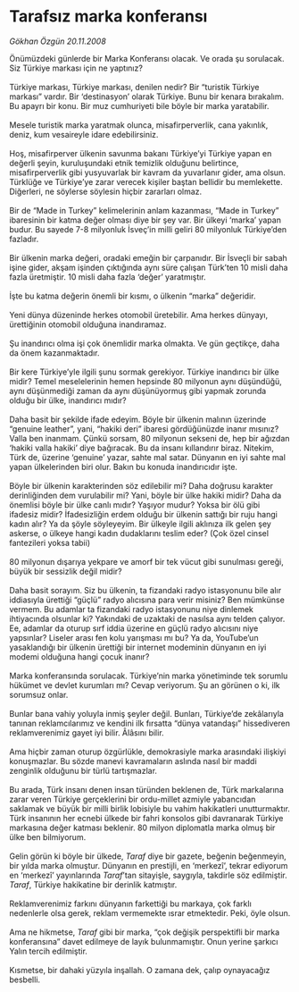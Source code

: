 # Tarafsız marka konferansı

*Gökhan Özgün 20.11.2008*

<div class="taraf_structure_2col_1zq">
<div class="margen_n">



 <p>Önümüzdeki günlerde bir Marka Konferansı olacak. Ve orada şu sorulacak. Siz Türkiye markası için ne yaptınız? <br/><br/>Türkiye markası, Türkiye markası, denilen nedir? Bir “turistik Türkiye markası” vardır. Bir ‘destinasyon’ olarak Türkiye. Bunu bir kenara bırakalım. Bu apayrı bir konu. Bir muz cumhuriyeti bile böyle bir marka yaratabilir. <br/><br/>Mesele turistik marka yaratmak olunca, misafirperverlik, cana yakınlık, deniz, kum vesaireyle idare edebilirsiniz. <br/><br/>Hoş, misafirperver ülkenin savunma bakanı Türkiye’yi Türkiye yapan en değerli şeyin, kuruluşundaki etnik temizlik olduğunu belirtince, misafirperverlik gibi yusyuvarlak bir kavram da yuvarlanır gider, ama olsun. Türklüğe ve Türkiye’ye zarar verecek kişiler baştan bellidir bu memlekette. Diğerleri, ne söylerse söylesin hiçbir zararları olmaz. <br/><br/>Bir de “Made in Turkey” kelimelerinin anlam kazanması, “Made in Turkey” ibaresinin bir katma değer olması diye bir şey var. Bir ülkeyi ‘marka’ yapan budur. Bu sayede 7-8 milyonluk İsveç’in milli geliri 80 milyonluk Türkiye’den fazladır. <br/><br/>Bir ülkenin marka değeri, oradaki emeğin bir çarpanıdır. Bir İsveçli bir sabah işine gider, akşam işinden çıktığında aynı süre çalışan Türk’ten 10 misli daha fazla üretmiştir. 10 misli daha fazla ‘değer’ yaratmıştır. <br/><br/>İşte bu katma değerin önemli bir kısmı, o ülkenin “marka” değeridir. <br/><br/>Yeni dünya düzeninde herkes otomobil üretebilir. Ama herkes dünyayı, ürettiğinin otomobil olduğuna inandıramaz. <br/><br/>Şu inandırıcı olma işi çok önemlidir marka olmakta. Ve gün geçtikçe, daha da önem kazanmaktadır. <br/><br/>Bir kere Türkiye’yle ilgili şunu sormak gerekiyor. Türkiye inandırıcı bir ülke midir? Temel meselelerinin hemen hepsinde 80 milyonun aynı düşündüğü, aynı düşünmediği zaman da aynı düşünüyormuş gibi yapmak zorunda olduğu bir ülke, inandırıcı mıdır? <br/><br/>Daha basit bir şekilde ifade edeyim. Böyle bir ülkenin malının üzerinde “genuine leather”, yani, “hakiki deri” ibaresi gördüğünüzde inanır mısınız? Valla ben inanmam. Çünkü sorsam, 80 milyonun sekseni de, hep bir ağızdan ‘hakiki valla hakiki’ diye bağıracak. Bu da insanı kıllandırır biraz. Nitekim, Türk de, üzerine ‘genuine’ yazar, sahte mal satar. Dünyanın en iyi sahte mal yapan ülkelerinden biri olur. Bakın bu konuda inandırıcıdır işte. <br/><br/>Böyle bir ülkenin karakterinden söz edilebilir mi? Daha doğrusu karakter derinliğinden dem vurulabilir mi? Yani, böyle bir ülke hakiki midir? Daha da önemlisi böyle bir ülke canlı mıdır? Yaşıyor mudur? Yoksa bir ölü gibi ifadesiz midir? İfadesizliğin erdem olduğu bir ülkenin sattığı bir ruju hangi kadın alır? Ya da şöyle söyleyeyim. Bir ülkeyle ilgili aklınıza ilk gelen şey askerse, o ülkeye hangi kadın dudaklarını teslim eder? (Çok özel cinsel fantezileri yoksa tabii) <br/><br/>80 milyonun dışarıya yekpare ve amorf bir tek vücut gibi sunulması gereği, büyük bir sessizlik değil midir? <br/><br/>Daha basit sorayım. Siz bu ülkenin, ta fizandaki radyo istasyonunu bile alır iddiasıyla ürettiği “güçlü” radyo alıcısına para verir misiniz? Ben mümkünse vermem. Bu adamlar ta fizandaki radyo istasyonunu niye dinlemek ihtiyacında olsunlar ki? Yakındaki de uzaktaki de nasılsa aynı telden çalıyor. Ee, adamlar da oturup sırf iddia üzerine en güçlü radyo alıcısını niye yapsınlar? Liseler arası fen kolu yarışması mı bu? Ya da, YouTube’un yasaklandığı bir ülkenin ürettiği bir internet modeminin dünyanın en iyi modemi olduğuna hangi çocuk inanır? <br/><br/>Marka konferansında sorulacak. Türkiye’nin marka yönetiminde tek sorumlu hükümet ve devlet kurumları mı? Cevap veriyorum. Şu an görünen o ki, ilk sorumsuz onlar. <br/><br/>Bunlar bana vahiy yoluyla inmiş şeyler değil. Bunları, Türkiye’de zekâlarıyla tanınan reklamcılarımız ve kendini ilk fırsatta “dünya vatandaşı” hissediveren reklamverenimiz gayet iyi bilir. Âlâsını bilir. <br/><br/>Ama hiçbir zaman oturup özgürlükle, demokrasiyle marka arasındaki ilişkiyi konuşmazlar. Bu sözde manevi kavramaların aslında nasıl bir maddi zenginlik olduğunu bir türlü tartışmazlar. <br/><br/>Bu arada, Türk insanı denen insan türünden beklenen de, Türk markalarına zarar veren Türkiye gerçeklerini bir ordu-millet azmiyle yabancıdan saklamak ve büyük bir milli birlik lobisiyle bu vahim hakikatleri unutturmaktır. Türk insanının her ecnebi ülkede bir fahri konsolos gibi davranarak Türkiye markasına değer katması beklenir. 80 milyon diplomatla marka olmuş bir ülke ben bilmiyorum. <br/><br/>Gelin görün ki böyle bir ülkede, <i>Taraf</i> diye bir gazete, beğenin beğenmeyin, bir yılda marka olmuştur. Dünyanın en prestijli, en ‘merkezî’, tekrar ediyorum en ‘merkezî’ yayınlarında <i>Taraf</i>’tan sitayişle, saygıyla, takdirle söz edilmiştir. <i>Taraf</i>, Türkiye hakikatine bir derinlik katmıştır. <br/><br/>Reklamverenimiz farkını dünyanın farkettiği bu markaya, çok farklı nedenlerle olsa gerek, reklam vermemekte ısrar etmektedir. Peki, öyle olsun. <br/><br/>Ama ne hikmetse, <i>Taraf</i> gibi bir marka, “çok değişik perspektifli bir marka konferansına” davet edilmeye de layık bulunmamıştır. Onun yerine şarkıcı Yalın tercih edilmiştir. <br/><br/>Kısmetse, bir dahaki yüzyıla inşallah. O zamana dek, çalıp oynayacağız besbelli.</p>

<br/>


<div id="taraf_not">
</div>

</div>


</div>
